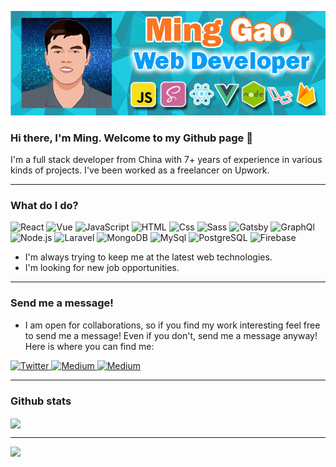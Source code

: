 <p align="center"><img src="/me.jpg" alt="banner" /></p>

### Hi there, I'm Ming. Welcome to my Github page 👋

I'm a full stack developer from China with 7+ years of experience in various kinds of projects. I've been worked as a freelancer on Upwork.

---

### What do I do?
<p>
  <img alt="React" src="https://img.shields.io/badge/React-61DAFB?logo=react&logoColor=white&style=for-the-badge" />
  <img alt="Vue" src="https://img.shields.io/badge/Vue-4FC08D?logo=vue.js&logoColor=white&style=for-the-badge" />
  <img alt="JavaScript" src="https://img.shields.io/badge/JavaScript-F7DF1E?logo=javascript&logoColor=white&style=for-the-badge" />
  <img alt="HTML" src="https://img.shields.io/badge/HTML-E34F26?logo=html5&logoColor=white&style=for-the-badge" />
  <img alt="Css" src="https://img.shields.io/badge/CSS-1572B6?logo=css3&logoColor=white&style=for-the-badge" />
  <img alt="Sass" src="https://img.shields.io/badge/Sass-CC6699?logo=sass&logoColor=white&style=for-the-badge" />
  <img alt="Gatsby" src="https://img.shields.io/badge/Gatsby-663399?logo=gatsby&logoColor=white&style=for-the-badge" />
  <img alt="GraphQl" src="https://img.shields.io/badge/GraphQL-E10098?logo=graphql&logoColor=white&style=for-the-badge" />
  <img alt="Node.js" src="https://img.shields.io/badge/Node-339933?logo=Node.js&logoColor=white&style=for-the-badge" />
  <img alt="Laravel" src="https://img.shields.io/badge/Laravel-FF2D20?logo=Laravel&logoColor=white&style=for-the-badge" />
  <img alt="MongoDB" src="https://img.shields.io/badge/MongoDB-47A248?logo=MongoDB&logoColor=white&style=for-the-badge" />
  <img alt="MySql" src="https://img.shields.io/badge/MySQL-4479A1?logo=MySQL&logoColor=white&style=for-the-badge" />
  <img alt="PostgreSQL" src="https://img.shields.io/badge/PostgreSQL-336791?logo=PostgreSQL&logoColor=white&style=for-the-badge" />
  <img alt="Firebase" src="https://img.shields.io/badge/Firebase-FFCA28?logo=Firebase&logoColor=white&style=for-the-badge" />
</p>

- I'm always trying to keep me at the latest web technologies.
- I'm looking for new job opportunities.

---

### Send me a message!

- I am open for collaborations, so if you find my work interesting feel free to send me a message! Even if you don't, send me a message anyway! Here is where you can find me:

<p>
  <a href="https://twitter.com/minggao91">
    <img alt="Twitter" src="https://img.shields.io/badge/Twitter-1DA1F2?logo=twitter&logoColor=white&style=for-the-badge" />
  </a>
  <a href="https://gold2ragon.medium.com/">
    <img alt="Medium" src="https://img.shields.io/badge/Medium-12100E?logo=Medium&logoColor=white&style=for-the-badge" />
  </a>
  <a href="https://dev.to/gold2ragon">
    <img alt="Medium" src="https://img.shields.io/badge/DEV.to-0A0A0A?logo=dev.to&logoColor=white&style=for-the-badge" />
  </a>
</p>

---
### Github stats

<img align="center" src="https://github-readme-stats.vercel.app/api?username=gold2ragon&count_private=true&title_color=40C463&icon_color=40C463&text_color=0C2233&custom_title=Ming+Gao's+GitHub+Stats&show_icons=true" />

---

<img align="left" src="https://github-readme-mediumlist.vercel.app/user/gold2ragon" />
